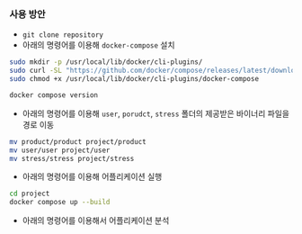 ### 사용 방안

- `git clone repository`
- 아래의 명령어를 이용해 `docker-compose` 설치
```sh
sudo mkdir -p /usr/local/lib/docker/cli-plugins/
sudo curl -SL "https://github.com/docker/compose/releases/latest/download/docker-compose-linux-$(uname -m)" -o /usr/local/lib/docker/cli-plugins/docker-compose
sudo chmod +x /usr/local/lib/docker/cli-plugins/docker-compose

docker compose version
```
- 아래의 명령어를 이용해 `user`, `porudct`, `stress` 폴더의 제공받은 바이너리 파일을 경로 이동
```sh
mv product/product project/product
mv user/user project/user
mv stress/stress project/stress
```
- 아래의 명령어를 이용해 어플리케이션 실행
```sh
cd project
docker compose up --build
```
- 아래의 명령어를 이용해서 어플리케이션 분석